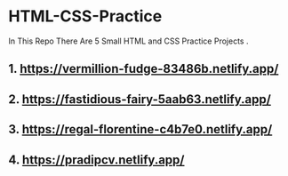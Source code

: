 # HTML-CSS-Practice
In This Repo There Are 5 Small HTML and CSS Practice Projects .

## 1. https://vermillion-fudge-83486b.netlify.app/

## 2. https://fastidious-fairy-5aab63.netlify.app/

## 3. https://regal-florentine-c4b7e0.netlify.app/

## 4. https://pradipcv.netlify.app/
